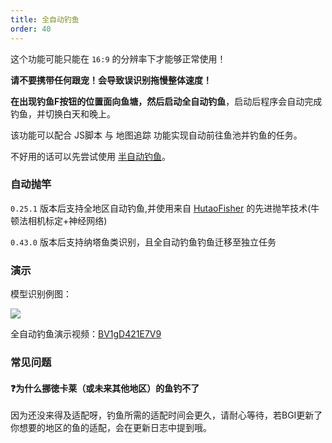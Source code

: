 ```yaml
---
title: 全自动钓鱼
order: 40
---
```


这个功能可能只能在 `16:9` 的分辨率下才能够正常使用！

**请不要携带任何跟宠！会导致误识别拖慢整体速度！**

**在出现钓鱼F按钮的位置面向鱼塘，然后启动全自动钓鱼**，启动后程序会自动完成钓鱼，并切换白天和晚上。

该功能可以配合 JS脚本 与 地图追踪 功能实现自动前往鱼池并钓鱼的任务。

不好用的话可以先尝试使用 [半自动钓鱼](/feats/timer/fish.html)。

### 自动抛竿

`0.25.1` 版本后支持全地区自动钓鱼,并使用来自 [HutaoFisher](https://github.com/myHuTao-qwq/HutaoFisher) 的先进抛竿技术(牛顿法相机标定+神经网络)

`0.43.0` 版本后支持纳塔鱼类识别，且全自动钓鱼钓鱼迁移至独立任务

### 演示

模型识别例图：

![](https://img.alicdn.com/imgextra/i2/2042484851/O1CN01JZLd8q1lhoDwPF4wo_!!2042484851.jpg)

全自动钓鱼演示视频：[BV1gD421E7V9](https://www.bilibili.com/video/BV1gD421E7V9)

### 常见问题

#### ❓为什么挪徳卡莱（或未来其他地区）的鱼钓不了
因为还没来得及适配呀，钓鱼所需的适配时间会更久，请耐心等待，若BGI更新了你想要的地区的鱼的适配，会在更新日志中提到哦。

